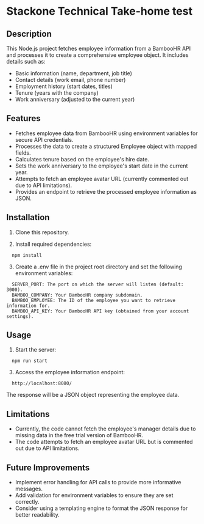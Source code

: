 # Stackone Technical Take-home test

## Description

This Node.js project fetches employee information from a BambooHR API and processes it to create a comprehensive employee object. It includes details such as:

- Basic information (name, department, job title)
- Contact details (work email, phone number)
- Employment history (start dates, titles)
- Tenure (years with the company)
- Work anniversary (adjusted to the current year)

## Features

- Fetches employee data from BambooHR using environment variables for secure API credentials.
- Processes the data to create a structured Employee object with mapped fields.
- Calculates tenure based on the employee's hire date.
- Sets the work anniversary to the employee's start date in the current year.
- Attempts to fetch an employee avatar URL (currently commented out due to API limitations).
- Provides an endpoint to retrieve the processed employee information as JSON.

## Installation

1. Clone this repository.

2. Install required dependencies:
```
  npm install
```

3. Create a .env file in the project root directory and set the following environment variables:
```
  SERVER_PORT: The port on which the server will listen (default: 3000).
  BAMBOO_COMPANY: Your BambooHR company subdomain.
  BAMBOO_EMPLOYEE: The ID of the employee you want to retrieve information for.
  BAMBOO_API_KEY: Your BambooHR API key (obtained from your account settings).
```

## Usage

1. Start the server:
```
  npm run start
```

3. Access the employee information endpoint:
```
  http://localhost:8080/
```

The response will be a JSON object representing the employee data.

## Limitations

- Currently, the code cannot fetch the employee's manager details due to missing data in the free trial version of BambooHR. 
- The code attempts to fetch an employee avatar URL but is commented out due to API limitations. 

## Future Improvements

- Implement error handling for API calls to provide more informative messages.
- Add validation for environment variables to ensure they are set correctly.
- Consider using a templating engine to format the JSON response for better readability.
